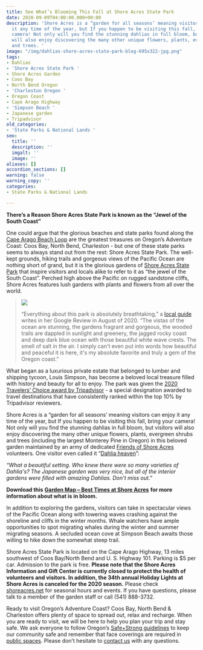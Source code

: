 ```yaml
---
title: See What’s Blooming This Fall at Shore Acres State Park
date: 2020-09-09T04:00:00.000+00:00
description: 'Shore Acres is a “garden for all seasons’ meaning visitors can enjoy
  it any time of the year, but If you happen to be visiting this fall, bring your
  camera! Not only will you find the stunning dahlias in full bloom, but visitors
  will also enjoy discovering the many other unique flowers, plants, evergreen shrubs
  and trees. '
image: "/img/dahlias-shore-acres-state-park-blog-695x322-jpg.png"
tags:
- Dahlias
- 'Shore Acres State Park '
- Shore Acres Garden
- Coos Bay
- North Bend Oregon
- 'Charleston Oregon '
- Oregon Coast
- Cape Arago Highway
- 'Simpson Beach '
- Japanese garden
- Tripadvisor
old_categories:
- 'State Parks & National Lands '
seo:
  title: ''
  description: ''
  imgalt: ''
  image: ''
aliases: []
accordion_sections: []
warning: false
warning_copy: ''
categories:
- State Parks & National Lands

---
```

**There’s a Reason Shore Acres State Park is known as the “Jewel of the South Coast”**

One could argue that the glorious beaches and state parks found along the [Cape Arago Beach Loop](http://www.oregonsadventurecoast.com/trip-ideas/explore-the-cape-arago-beach-loop/) are the greatest treasures on Oregon’s Adventure Coast: Coos Bay, North Bend, Charleston - but one of these state parks seems to always stand out from the rest: Shore Acres State Park. The well-kept grounds, hiking trails and gorgeous views of the Pacific Ocean are nothing short of grand, but it is the glorious gardens of [Shore Acres State Park](http://shoreacres.net/) that inspire visitors and locals alike to refer to it as “the jewel of the South Coast”. Perched high above the Pacific on rugged sandstone cliffs, Shore Acres features lush gardens with plants and flowers from all over the world.

> ![](/img/shore-acres-state-park.jpg)
>
> “Everything about this park is absolutely breathtaking,” a [local guide](https://www.google.com/search?rlz=1CAWPBA_enUS797US797&sxsrf=ALeKk018tA_rlh7zAZtnuBsRdtfZsO-GYA%3A1599583019089&ei=K7NXX8WFBYeGytMPn4aaoA4&q=shore+acres+state+park+&oq=shore+acres+state+park+&gs_lcp=CgZwc3ktYWIQAzIECCMQJzIECCMQJzIHCAAQFBCHAjICCAAyAggAMgIIADICCAAyAggAMgIIADICCAA6BAgAEEdQog9Yog9g4hFoAHABeACAAWqIAWqSAQMwLjGYAQCgAQGqAQdnd3Mtd2l6wAEB&sclient=psy-ab&ved=0ahUKEwiFx5CN_9nrAhUHg3IEHR-DBuQQ4dUDCA0&uact=5#lrd=0x54c378b8051ea9cd:0x7a3dd8fc1f71112c,1,,,) writes in her Google Review in August of 2020. “The vistas of the ocean are stunning, the gardens fragrant and gorgeous, the wooded trails are dappled in sunlight and greenery, the jagged rocky coast and deep dark blue ocean with those beautiful white wave crests. The smell of salt in the air. I simply can't even put into words how beautiful and peaceful it is here, it's my absolute favorite and truly a gem of the Oregon coast.”

What began as a luxurious private estate that belonged to lumber and shipping tycoon, Louis Simpson, has become a beloved local treasure filled with history and beauty for all to enjoy. The park was given the [2020 Travelers’ Choice award by Tripadvisor](https://www.tripadvisor.com/Attraction_Review-g51813-d105581-Reviews-Shore_Acres_State_Park-Coos_Bay_Oregon.html) - a special designation awarded to travel destinations that have consistently ranked within the top 10% by Tripadvisor reviewers.

Shore Acres is a “garden for all seasons’ meaning visitors can enjoy it any time of the year, but If you happen to be visiting this fall, bring your camera! Not only will you find the stunning dahlias in full bloom, but visitors will also enjoy discovering the many other unique flowers, plants, evergreen shrubs and trees (including the largest Monterey Pine in Oregon) in this beloved garden maintained by an army of dedicated [Friends of Shore Acres](http://shoreacres.net/about-us/about-friends-of-shore-acres-inc/) volunteers. One visitor even called it “[Dahlia heaven](https://www.tripadvisor.com/ShowUserReviews-g51813-d105581-r608482444-Shore_Acres_State_Park-Coos_Bay_Oregon.html)”:

_“What a beautiful setting. Who knew there were so many varieties of Dahlia's? The Japanese garden was very nice, but all of the interior gardens were filled with amazing Dahlias. Don't miss out.”_

**Download this** [**Garden Map – Best Times at Shore Acres**](https://shoreacres.net/wp-content/uploads/2015/07/Garden-Map-Card-web.pdf) **for more information about what is in bloom.**

In addition to exploring the gardens, visitors can take in spectacular views of the Pacific Ocean along with towering waves crashing against the shoreline and cliffs in the winter months. Whale watchers have ample opportunities to spot migrating whales during the winter and summer migrating seasons. A secluded ocean cove at Simpson Beach awaits those willing to hike down the somewhat steep trail.

Shore Acres State Park is located on the Cape Arago Highway, 13 miles southwest of Coos Bay/North Bend and U. S. Highway 101. Parking is $5 per car. Admission to the park is free. **Please note that the Shore Acres Information and Gift Center is currently closed to protect the health of volunteers and visitors. In addition, the 34th annual Holiday Lights at Shore Acres is canceled for the 2020 season.** Please check[ shoreacres.net](http://shoreacres.net/) for seasonal hours and events. If you have questions, please talk to a member of the garden staff or call (541) 888-3732.

Ready to visit Oregon’s Adventure Coast? Coos Bay, North Bend & Charleston offers plenty of space to spread out, relax and recharge. When you are ready to visit, we will be here to help you plan your trip and stay safe. We ask everyone to follow Oregon’s [Safe+Strong guidelines](https://coronavirus.oregon.gov/Pages/default.aspx#:\~:text=Oregonians%20must%20come%20together%20to,once%20it's%20available%20to%20you) to keep our community safe and remember that face coverings are required in [public spaces](https://sharedsystems.dhsoha.state.or.us/DHSForms/Served/le2288K.pdf). Please don’t hesitate to [contact us](https://www.oregonsadventurecoast.com/contact/) with any questions.